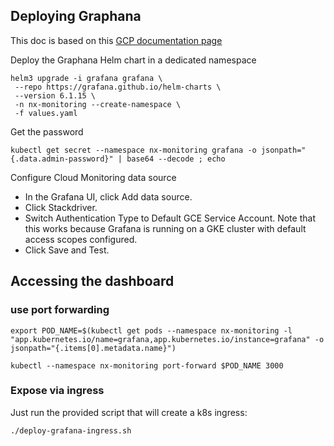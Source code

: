 ## Deploying Graphana

This doc is based on this [GCP documentation page](https://cloud.google.com/community/tutorials/visualizing-metrics-with-grafana)

Deploy the Graphana Helm chart in a dedicated namespace

    helm3 upgrade -i grafana grafana \
     --repo https://grafana.github.io/helm-charts \
	 --version 6.1.15 \
     -n nx-monitoring --create-namespace \
	 -f values.yaml

Get the password

    kubectl get secret --namespace nx-monitoring grafana -o jsonpath="{.data.admin-password}" | base64 --decode ; echo

Configure Cloud Monitoring data source

 - In the Grafana UI, click Add data source.
 - Click Stackdriver.
 - Switch Authentication Type to Default GCE Service Account. Note that this works because Grafana is running on a GKE cluster with default access scopes configured.
 - Click Save and Test.

## Accessing the dashboard

### use port forwarding

    export POD_NAME=$(kubectl get pods --namespace nx-monitoring -l "app.kubernetes.io/name=grafana,app.kubernetes.io/instance=grafana" -o jsonpath="{.items[0].metadata.name}")

    kubectl --namespace nx-monitoring port-forward $POD_NAME 3000

### Expose via ingress

Just run the provided script that will create a k8s ingress: 

    ./deploy-grafana-ingress.sh


